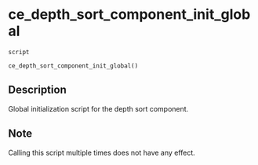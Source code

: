 # ce_depth_sort_component_init_global
`script`
```gml
ce_depth_sort_component_init_global()
```

## Description
Global initialization script for the depth sort component.

## Note
 Calling this script multiple times does not have any effect.